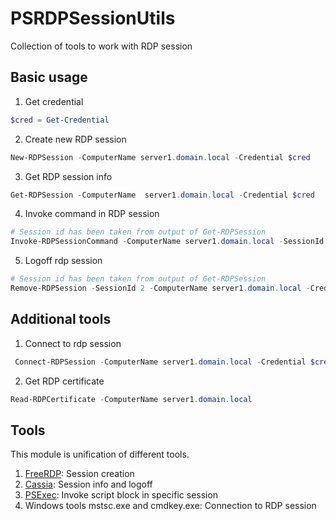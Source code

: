 # PSRDPSessionUtils
Collection of tools to work with RDP session

## Basic usage
1. Get credential
```Powershell
$cred = Get-Credential
```
2. Create new RDP session
```Powershell
New-RDPSession -ComputerName server1.domain.local -Credential $cred
```
3. Get RDP session info
```Powershell
Get-RDPSession -ComputerName  server1.domain.local -Credential $cred
```
4. Invoke command in RDP session
```Powershell
# Session id has been taken from output of Get-RDPSession
Invoke-RDPSessionCommand -ComputerName server1.domain.local -SessionId 2 -ScriptBlock {$true} -Credential $cred
```

5. Logoff rdp session
```Powershell
# Session id has been taken from output of Get-RDPSession
Remove-RDPSession -SessionId 2 -ComputerName server1.domain.local -Credential $cred
```

## Additional tools
1. Connect to rdp session
```Powershell
 Connect-RDPSession -ComputerName server1.domain.local -Credential $cred
```

2. Get RDP certificate
```Powershell
Read-RDPCertificate -ComputerName server1.domain.local
```

## Tools

This module is unification of different tools.
1. [FreeRDP](https://github.com/FreeRDP/FreeRDP): Session creation
2. [Cassia](https://github.com/danports/cassia): Session info and logoff
3. [PSExec](https://docs.microsoft.com/en-us/sysinternals/downloads/psexec): Invoke script block in specific session
4. Windows tools mstsc.exe and cmdkey.exe: Connection to RDP session
